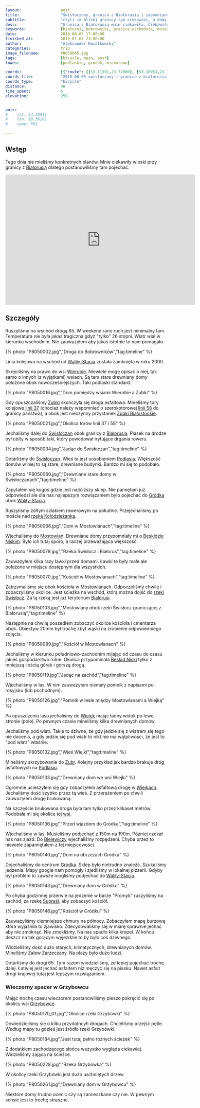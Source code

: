 ```yaml
---
layout:                 post
title:                  "Świsłoczany, granica z Białorusią i zapomniane wioski"
subtitle:               "czyli im bliżej granicy tym ciekawiej, a domy bardziej drewniane"
desc:                   "Granica z Białorusią mnie ciekawiła. Ciekawiły mnie jakie będą miejscowości, jakie będą domy. Oczekiwałem dużej ilości architektury drewnianej i klimatu wschodu. I tak właśnie tutaj było."
keywords:               [białoruś, bobrowniki, granica wschodnia, mostowlany, drewniane domy]
date:                   2018-08-05 17:00:00
finished_at:            2019-01-07 23:00:00
author:                 "Aleksander Kwiatkowski"
categories:             trip
image_filename:         P8050045.jpg
tags:                   [bicycle, main, best]
towns:                  [podlaskie, grodek, michalowo]

coords:                 [{"route": [[53.11391,23.72000], [53.10953,23.72060], [53.11040,23.80377], [53.08891,23.82154], [53.07974,23.84600], [53.07788,23.86866], [53.06617,23.87991], [53.06628,23.88205], [53.05875,23.87493], [53.02629,23.82094], [53.03806,23.78111], [53.06674,23.72867], [53.08747,23.70035], [53.09556,23.66610], [53.09340,23.67529], [53.10942,23.69503], [53.10963,23.73511]], "type": "bicycle"}]
coords_file:            "2018-08-05-swisloczany-i-granica-z-bialorusia.json"
coords_type:            "bicycle"
distance:               40
time_spent:             6
elevation:              259


pois:
#  - lat: 54.45911
#    lon: 18.56281
#    name: POI

---
```


[wiki-bialorus]: https://pl.wikipedia.org/wiki/Bia%C5%82oru%C5%9B
[wiki-walily-stacja]: https://pl.wikipedia.org/wiki/Wali%C5%82y-Stacja
[wiki-wierobie]: https://pl.wikipedia.org/wiki/Wierobie
[wiki-zubki]: https://pl.wikipedia.org/wiki/Zubki
[wiki-swisloczany]: https://pl.wikipedia.org/wiki/%C5%9Awis%C5%82oczany
[wiki-podlasie]: https://pl.wikipedia.org/wiki/Podlasie
[wiki-grodek]: https://pl.wikipedia.org/wiki/Gr%C3%B3dek_(powiat_bia%C5%82ostocki)
[wiki-kolodziezanka-rzeka]: https://pl.wikipedia.org/wiki/Ko%C5%82odzie%C5%BCanka
[wiki-mostowlany]: https://pl.wikipedia.org/wiki/Mostowlany
[wiki-beskid-niski]: https://pl.wikipedia.org/wiki/Beskid_Niski
[wiki-swislocz-rzeka]: https://pl.wikipedia.org/wiki/%C5%9Awis%C5%82ocz_(dop%C5%82yw_Niemna)
[wiki-wiejki]: https://pl.wikipedia.org/wiki/Wiejki
[wiki-zubry]: https://pl.wikipedia.org/wiki/Zubry
[wiki-bielewicze]: https://pl.wikipedia.org/wiki/Bielewicze
[wiki-suprasl-rzeka]: https://pl.wikipedia.org/wiki/Supra%C5%9Bl_(rzeka)
[wiki-grzybowce]: https://pl.wikipedia.org/wiki/Grzybowce
[wiki-linia-37]: https://pl.wikipedia.org/wiki/Linia_kolejowa_nr_37
[wiki-linia-58]: https://pl.wikipedia.org/wiki/Linia_kolejowa_nr_58
[wiki-zubki-bialostockie]: https://pl.wikipedia.org/wiki/Zubki_Bia%C5%82ostockie

## Wstęp

Tego dnia nie mieliśmy konkretnych planów. Mnie ciekawiły wioski przy granicy
z [Białorusią][wiki-bialorus] dlatego postanowiliśmy tam pojechać.

<iframe height='405' width='590' frameborder='0' allowtransparency='true' scrolling='no' src='https://www.strava.com/activities/1751568230/embed/2695c317a912b6f0957a406ed25c75a6a51c893f'></iframe>

## Szczegóły

Ruszyliśmy na wschód drogą 65. W weekend rano ruch jest minimalny tam.
Temperatura nie była jakaś tragiczna gdyż "tylko" 26 stopni. Wiatr
wiał w kierunku wschodnim. Nie zauważyłem aby jakoś istotnie to nam pomagało.

{% photo "P8050002.jpg","Droga do Bobrowników","tag:timeline" %}

Linia kolejowa na wschód od [Waliły-Stacja][wiki-walily-stacja] została zamknięta
w roku 2000.

Skręciliśmy na prawo do wsi [Wierobie][wiki-wierobie].
Niewiele mogę opisać o niej, tak samo o innych (z wyjątkami) wsiach. Są tam stare
drewniany domy położone obok nowocześniejszych. Taki podlaski standard.

{% photo "P8050016.jpg","Dom pomiędzy wsiami Wierobie a Zubki" %}

Gdy opuszczaliśmy [Zubki][wiki-zubki] skończyła się droga asfaltowa.
Mineliśmy tory kolejowe [linii 37][wiki-linia-37] (chociaż należy wspomnieć
o szerokotorowej [linii 58][wiki-linia-58] do granicy państwa),
a obok jest nieczynny przystanek [Zubki Białostockie][wiki-zubki-bialostockie].

{% photo "P8050021.jpg","Okolica torów linii 37 i 58" %}

Jechaliśmy dalej do [Świsłoczan][wiki-swisloczany] obok granicy
z [Białorusią][wiki-bialorus]. Piasek na drodze był ubity w sposób taki,
który powodował irytujące drgania roweru.

{% photo "P8050034.jpg","Jadąc do Świsłoczan","tag:timeline" %}

Dotarliśmy do [Świsłoczan][wiki-swisloczany]. Wieś ta jest uosobieniem
[Podlasia][wiki-podlasie]. Większość domów w niej to są stare, drewniane budynki.
Bardzo mi się to podobało.

{% photo "P8050060.jpg","Drewniane stare domy w Świsłoczanach","tag:timeline" %}

Zapytałem się kogoś gdzie jest najbliższy sklep. Nie pamiętam już odpowiedzi ale
dla nas najlepszym rozwiązaniem było pojechać do [Gródka][wiki-grodek] obok
[Waliły-Stacja][wiki-walily-stacja].

Ruszyliśmy żółtym szlakiem rowerowym na południe. Przejechaliśmy po moście
nad [rzeką Kołodzieżanką][wiki-kolodziezanka-rzeka].

{% photo "P8050066.jpg","Dom w Mostowlanach","tag:timeline" %}

Wjechaliśmy do [Mostowlan][wiki-mostowlany]. Drewniane domy przypomniały mi
o [Beskidzie Niskim][wiki-beskid-niski]. Było ich tutaj sporo, a raczej
przeważająca większość.

{% photo "P8050078.jpg","Rzeka Świsłocz i Białoruś","tag:timeline" %}

Zauważyłem kilka razy ławki przed domami. Ławki te były małe ale położone w
miejscu dostępnym dla wszystkich.

{% photo "P8050070.jpg","Kościół w Mostowlanach","tag:timeline" %}

Zatrzymaliśmy się obok kościoła w [Mostowlanach][wiki-mostowlany].
Odpoczeliśmy chwilę i zobaczyliśmy okolice.
Jest ścieżka na wschód, którą można dojść do
[rzeki Świsłocz][wiki-swislocz-rzeka]. Za tą rzeką jest już terytorium
[Białorusi][wiki-bialorus].

{% photo "P8050103.jpg","Mostowlany obok rzeki Świsłocz graniczącej z Białorusią","tag:timeline" %}

Następnie na chwilę poszedłem zobaczyć okolice kościoła i cmentarza obok.
Obiektyw 20mm był trochę zbyt wąski na zrobienie odpowiedniego zdjęcia.

{% photo "P8050089.jpg","Kościół w Mostowlanach" %}

Jechaliśmy w kierunku południowo-zachodnim mijając od czasu do czasu jakieś
gospodarstwo rolne. Okolica przypominała [Beskid Niski][wiki-beskid-niski] tylko
z mniejszą ilością górek i gorszą drogą.

{% photo "P8050119.jpg","Jadąc na zachód","tag:timeline" %}

Wjechaliśmy w las. W nim zauważyłem niemały pomnik z napisami po rosyjsku (lub pochodnym).

{% photo "P8050126.jpg","Pomnik w lesie między Mostowlanami a Wiejką" %}

Po opuszczeniu lasu jechaliśmy do [Wiejek][wiki-wiejki] mając ładny
widok po lewej stronie (pole). Po pewnym czasie mineliśmy kilka drewnianych
domów.

Jechaliśmy pod wiatr. Takie to dziwne, że gdy jedzie się z wiatrem się tego
nie docenia, a gdy jedzie się pod wiatr to nikt nie ma wątpliwości, że jest
to "pod wiatr" właśnie.

{% photo "P8050132.jpg","Wieś Wiejki","tag:timeline" %}

Mineliśmy skrzyżowanie do [Zubr][wiki-zubry]. Kolejny przykład jak bardzo
brakuje dróg asfaltowych na [Podlasiu][wiki-podlasie].

{% photo "P8050133.jpg","Drewniany dom we wsi Wiejki" %}

Ogromnie ucieszyłem się gdy zobaczyłem asfaltową drogę w [Wiejkach][wiki-wiejki].
Jechaliśmy dość szybko przez tą wieś. Z przerażeniem po chwili zauważyłem drogę
brukowaną.

Na szczęście brukowana droga była tam tylko przez kilkaset metrów.
Podobała mi się okolice tej [wsi][wiki-wiejki].

{% photo "P8050136.jpg","Przed wjazdem do Gródka","tag:timeline" %}

Wjechaliśmy w las. Musieliśmy podjechać z 150m na 190m. Później czekał nas nas zjazd.
Do [Bielewiczy][wiki-bielewicze] wjechaliśmy rozpędzeni.
Chyba przez to niewiele zapamiętałem z tej miejscowości.

{% photo "P8050140.jpg","Dom na obrzeżach Gródka" %}

Dojechaliśmy do centrum [Gródka][wiki-grodek]. Sklep było nietrudno
znaleźć. Szukaliśmy jedzenia. Mapy google nam pomogły i zjedliśmy w lokalnej
pizzerii. Gdyby był problem to zawsze mogliśmy podjechać
do [Waliły-Stacja][wiki-walily-stacja].

{% photo "P8050143.jpg","Drewniany dom w Gródku" %}

Po chyba godzinnej przerwie na jedzenie w barze "Promyk" ruszyliśmy na zachód, za
rzekę [Supraśl][wiki-suprasl-rzeka], aby zobaczyć kościół.

{% photo "P8050146.jpg","Kościół w Gródku" %}

Zauważyliśmy ciemniejsze chmury na północy. Zobaczyłem mapę burzową
która wyjaśniła to zjawisko. Zdecydowaliśmy się w miarę sprawnie jechać
aby nie zmoknąć. Nie zmokliśmy. Na nas spadło kilka kropel.
W końcu deszcz na tak gorącym wyjeździe to by było coś dziwnego.

Widzieliśmy dość dużo starych, klimatycznych, drewnianych domów.
Mineliśmy Zalew Zarzeczany. Na plaży było dużo ludzi.

Dotarliśmy do drogi 65. Tym razem wiedzieliśmy, że lepiej pojechać trochę
dalej. Łatwiej jest jechać asfaltem niż męczyć się na piasku. Nawet asfalt
drogi krajowej tutaj jest lepszym rozwiązaniem.

### Wieczorny spacer w Grzybowcu

Mając trochę czasu wieczorem postanowiliśmy pieszo pokręcić się po okolicy
wsi [Grzybowce][wiki-grzybowce].

{% photo "P8050170_01.jpg","Okolice rzeki Grzybówki" %}

Dowiedzieliśmy się o kilku przydatncyh drogach. Chcieliśmy przejść pętle.
Według mapy tu gdzieś jest źródło rzeki Grzybówki.

{% photo "P8050184.jpg","Jest tutaj pełno różnych ścieżek" %}

Z dodatkiem zachodzącego słońca wszystko wygląda ciekawiej. Widzieliśmy zająca
na ścieżce.

{% photo "P8050228.jpg","Rzeka Grzybówka" %}

W okolicy rzeki Grzybówki jest dużo uschniętych drzew.

{% photo "P8050261.jpg","Drewniany dom w Grzybowcu" %}

Niektóre domy trudno ocenić czy są zamieszkane czy nie. W pewnym sensie jest to
trochę straszne.
